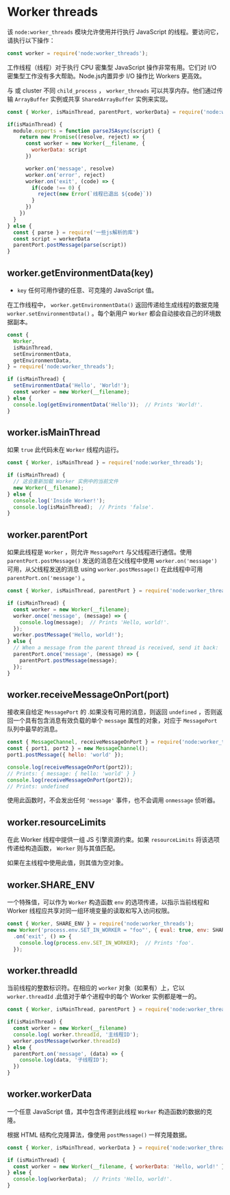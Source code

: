 # Worker threads
该 `node:worker_threads` 模块允许使用并行执行 JavaScript 的线程。要访问它，请执行以下操作：
```js
const worker = require('node:worker_threads');
```
工作线程（线程）对于执行 CPU 密集型 JavaScript 操作非常有用。它们对 I/O 密集型工作没有多大帮助。Node.js内置异步 I/O 操作比 Workers 更高效。

与 或 cluster 不同 `child_process` ， `worker_threads` 可以共享内存。他们通过传输 `ArrayBuffer` 实例或共享 `SharedArrayBuffer` 实例来实现。
```js
const { Worker, isMainThread, parentPort, workerData} = require('node:worker_threads')

if(isMainThread) {
  module.exports = function parseJSAsync(script) {
    return new Promise((resolve, reject) => {
      const worker = new Worker(__filename, {
        workerData: script
      })

      worker.on('message', resolve)
      worker.on('error', reject)
      worker.on('exit', (code) => {
        if(code !== 0) {
          reject(new Error(`线程已退出 ${code}`))
        }
      })
    })
  }
} else {
  const { parse } = require('一些js解析的库')
  const script = workerData
  parentPort.postMessage(parse(script))
}
```

## worker.getEnvironmentData(key)
- `key` 任何可用作键的任意、可克隆的 JavaScript 值。

在工作线程中， `worker.getEnvironmentData()` 返回传递给生成线程的数据克隆 `worker.setEnvironmentData()` 。每个新用户 `Worker` 都会自动接收自己的环境数据副本。
```js
const {
  Worker,
  isMainThread,
  setEnvironmentData,
  getEnvironmentData,
} = require('node:worker_threads');

if (isMainThread) {
  setEnvironmentData('Hello', 'World!');
  const worker = new Worker(__filename);
} else {
  console.log(getEnvironmentData('Hello'));  // Prints 'World!'.
}
```

## worker.isMainThread
如果 `true` 此代码未在 `Worker` 线程内运行。
```js
const { Worker, isMainThread } = require('node:worker_threads');

if (isMainThread) {
  // 这会重新加载 Worker 实例中的当前文件
  new Worker(__filename);
} else {
  console.log('Inside Worker!');
  console.log(isMainThread);  // Prints 'false'.
}
```

## worker.parentPort
如果此线程是 `Worker` ，则允许 `MessagePort` 与父线程进行通信。使用 `parentPort.postMessage()` 发送的消息在父线程中使用 `worker.on('message')` 可用，从父线程发送的消息 using `worker.postMessage()` 在此线程中可用 `parentPort.on('message')` 。
```js
const { Worker, isMainThread, parentPort } = require('node:worker_threads');

if (isMainThread) {
  const worker = new Worker(__filename);
  worker.once('message', (message) => {
    console.log(message);  // Prints 'Hello, world!'.
  });
  worker.postMessage('Hello, world!');
} else {
  // When a message from the parent thread is received, send it back:
  parentPort.once('message', (message) => {
    parentPort.postMessage(message);
  });
}
```

## worker.receiveMessageOnPort(port)
接收来自给定 `MessagePort` 的 .如果没有可用的消息，则返回 `undefined` ，否则返回一个具有包含消息有效负载的单个 `message` 属性的对象，对应于 `MessagePort` 队列中最早的消息。
```js
const { MessageChannel, receiveMessageOnPort } = require('node:worker_threads');
const { port1, port2 } = new MessageChannel();
port1.postMessage({ hello: 'world' });

console.log(receiveMessageOnPort(port2));
// Prints: { message: { hello: 'world' } }
console.log(receiveMessageOnPort(port2));
// Prints: undefined
```
使用此函数时，不会发出任何 `'message'` 事件，也不会调用 `onmessage` 侦听器。

## worker.resourceLimits
在此 Worker 线程中提供一组 JS 引擎资源约束。如果 `resourceLimits` 将该选项传递给构造函数， `Worker` 则与其值匹配。

如果在主线程中使用此值，则其值为空对象。

## worker.SHARE_ENV
一个特殊值，可以作为 `Worker` 构造函数 `env` 的选项传递，以指示当前线程和 Worker 线程应共享对同一组环境变量的读取和写入访问权限。
```js
const { Worker, SHARE_ENV } = require('node:worker_threads');
new Worker('process.env.SET_IN_WORKER = "foo"', { eval: true, env: SHARE_ENV })
  .on('exit', () => {
    console.log(process.env.SET_IN_WORKER);  // Prints 'foo'.
  });
```

## worker.threadId
当前线程的整数标识符。在相应的 `worker` 对象（如果有）上，它以 `worker.threadId` .此值对于单个进程中的每个 Worker 实例都是唯一的。
```js
const { Worker, isMainThread, parentPort } = require('node:worker_threads')

if(isMainThread) {
  const worker = new Worker(__filename)
  console.log( worker.threadId, '主线程ID');
  worker.postMessage(worker.threadId)
} else {
  parentPort.on('message', (data) => {
    console.log(data, '子线程ID');
  })
}
```

## worker.workerData
一个任意 JavaScript 值，其中包含传递到此线程 `Worker` 构造函数的数据的克隆。

根据 HTML 结构化克隆算法，像使用 `postMessage()` 一样克隆数据。
```js
const { Worker, isMainThread, workerData } = require('node:worker_threads');

if (isMainThread) {
  const worker = new Worker(__filename, { workerData: 'Hello, world!' });
} else {
  console.log(workerData);  // Prints 'Hello, world!'.
}
```















